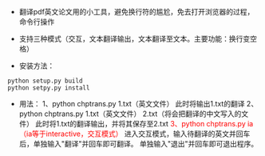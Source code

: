 * 翻译pdf英文论文用的小工具，避免换行符的尴尬，免去打开浏览器的过程，命令行操作
* 支持三种模式（交互，文本翻译输出，文本翻译至文本。主要功能：换行变空格）

* 安装方法：
```
python setup.py build
python setpy.py install
```
* 用法：
            1、python chptrans.py 1.txt（英文文件）
                此时将输出1.txt的翻译
            2、python chptrans.py 1.txt（英文文件） 2.txt（将会把翻译的中文写入的文件）
                此时将1.txt的翻译输出，并将其保存至2.txt
            <font style="color:red">3、python chptrans.py ia（ia等于interactive，交互模式）</font>
                进入交互模式，输入待翻译的英文并回车后，单独输入"翻译"并回车即可翻译。
                单独输入"退出"并回车即可退出程序。
	